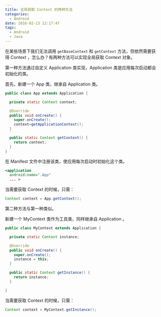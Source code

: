```yaml
---
title: 全局获取 Context 的两种方法
categories:
  - Android
date: 2016-02-13 12:17:47
tags:
  - Android
  - Java
---
```


在某些场景下我们无法调用 `getBaseContext` 和 `getContext` 方法，但依然需要获得 Context ，怎么办？有两种方法可以实现全局获取 Context 对象。

<!-- more -->

第一种方法通过自定义 Application 类实现，Application 类是应用每次启动都会初始化的类。

首先，新建一个 App 类，继承自 Application 类。

``` java
public class App extends Application {

  private static Context context;

  @Override
  public void onCreate() {
    super.onCreate();
    context=getApplicationContext();
  }

  public static Context getContext() {
    return context;
  }
}
```

在 Manifest 文件中注册该类，使应用每次启动时初始化这个类。

``` xml
<application
  android:name=".App"
  ... >
```

当需要获取 Context 的时候，只需：

``` java
Context context = App.getContext();
```

第二种方法与第一种类似。

新建一个 MyContext 类作为工具类，同样继承自 Application 。

``` java
public class MyContext extends Application {

  private static Context instance;

  @Override
  public void onCreate() {
    super.onCreate();
    instance = this;
  }

  public static Context getInstance() {
    return instance;
  }

}
```

当需要获取 Context 的时候，只需：

``` java
Context context = MyContext.getInstance();
```